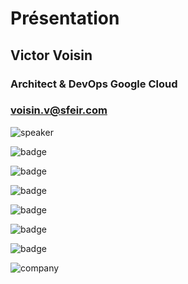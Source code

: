 <!-- .slide: class="speaker-slide" -->

<div class="speaker-slide">

# Présentation

## Victor Voisin

### Architect & DevOps Google Cloud

### voisin.v@sfeir.com

![](./assets/images/speakers/vvo.png 'speaker')

![](./assets/images/speakers/badge_gcp_archi.png 'badge')

![](./assets/images/speakers/badge_gcp_dev.png 'badge')

![](./assets/images/speakers/badge_gcp_devops.png 'badge')

![](./assets/images/speakers/badge_gcp_security.png 'badge')

![](./assets/images/speakers/badge_gcp_network.png 'badge')

![](./assets/images/speakers/badge_k8s_ckad.png 'badge')

![](./assets/images/logo-sfeir-blanc.png 'company')

</div>
